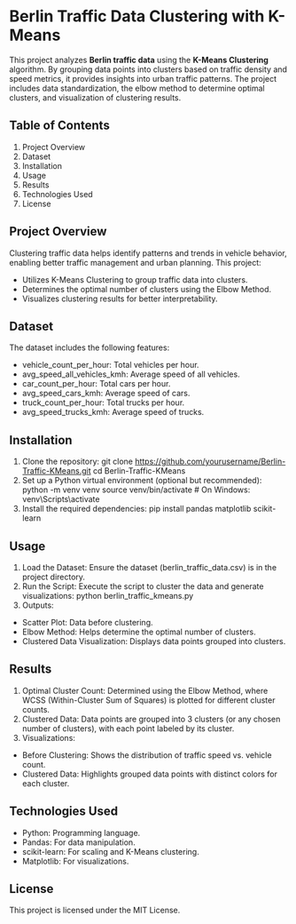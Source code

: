 # Berlin Traffic Data Clustering with K-Means

This project analyzes **Berlin traffic data** using the **K-Means Clustering** algorithm. By grouping data points into clusters based on traffic density and speed metrics, it provides insights into urban traffic patterns. The project includes data standardization, the elbow method to determine optimal clusters, and visualization of clustering results.
 
## Table of Contents
1.	Project Overview
2.	Dataset
3.	Installation
4.	Usage
5.	Results
6.	Technologies Used
7.	License
 
## Project Overview

Clustering traffic data helps identify patterns and trends in vehicle behavior, enabling better traffic management and urban planning. This project:
-	Utilizes K-Means Clustering to group traffic data into clusters.
-	Determines the optimal number of clusters using the Elbow Method.
-	Visualizes clustering results for better interpretability.
 
## Dataset

The dataset includes the following features:
-	vehicle_count_per_hour: Total vehicles per hour.
-	avg_speed_all_vehicles_kmh: Average speed of all vehicles.
-	car_count_per_hour: Total cars per hour.
-	avg_speed_cars_kmh: Average speed of cars.
-	truck_count_per_hour: Total trucks per hour.
-	avg_speed_trucks_kmh: Average speed of trucks.
 
## Installation
1.	Clone the repository:
git clone https://github.com/yourusername/Berlin-Traffic-KMeans.git
cd Berlin-Traffic-KMeans
2.	Set up a Python virtual environment (optional but recommended):
python -m venv venv
source venv/bin/activate  # On Windows: venv\Scripts\activate
3.	Install the required dependencies:
pip install pandas matplotlib scikit-learn
 
## Usage
1.	Load the Dataset: Ensure the dataset (berlin_traffic_data.csv) is in the project directory.
2.	Run the Script: Execute the script to cluster the data and generate visualizations:
python berlin_traffic_kmeans.py
3.	Outputs:
   -	Scatter Plot: Data before clustering.
   -	Elbow Method: Helps determine the optimal number of clusters.
   -	Clustered Data Visualization: Displays data points grouped into clusters.
 
## Results
1.	Optimal Cluster Count: Determined using the Elbow Method, where WCSS (Within-Cluster Sum of Squares) is plotted for different cluster counts.
2.	Clustered Data: Data points are grouped into 3 clusters (or any chosen number of clusters), with each point labeled by its cluster.
3.	Visualizations:
   - Before Clustering: Shows the distribution of traffic speed vs. vehicle count.
   - Clustered Data: Highlights grouped data points with distinct colors for each cluster.
 
## Technologies Used
-	Python: Programming language.
-	Pandas: For data manipulation.
-	scikit-learn: For scaling and K-Means clustering.
-	Matplotlib: For visualizations.
 
## License
This project is licensed under the MIT License.
